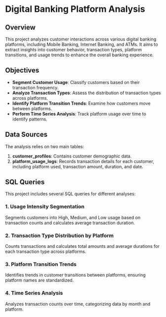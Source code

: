 # Digital Banking Platform Analysis

## Overview

This project analyzes customer interactions across various digital banking platforms, including Mobile Banking, Internet Banking, and ATMs. It aims to extract insights into customer behavior, transaction types, platform transitions, and usage trends to enhance the overall banking experience.

## Objectives

- **Segment Customer Usage**: Classify customers based on their transaction frequency.
- **Analyze Transaction Types**: Assess the distribution of transaction types across platforms.
- **Identify Platform Transition Trends**: Examine how customers move between platforms.
- **Perform Time Series Analysis**: Track platform usage over time to identify patterns.

## Data Sources

The analysis relies on two main tables:
1. **customer_profiles**: Contains customer demographic data.
2. **platform_usage_logs**: Records transaction details for each customer, including platform used, transaction amount, duration, and date.

## SQL Queries

This project includes several SQL queries for different analyses:

### 1. Usage Intensity Segmentation

Segments customers into High, Medium, and Low usage based on transaction counts and calculates average transaction duration.

### 2. Transaction Type Distribution by Platform

Counts transactions and calculates total amounts and average durations for each transaction type across platforms.

### 3. Platform Transition Trends

Identifies trends in customer transitions between platforms, ensuring platform names are standardized.

### 4. Time Series Analysis

Analyzes transaction counts over time, categorizing data by month and platform.


